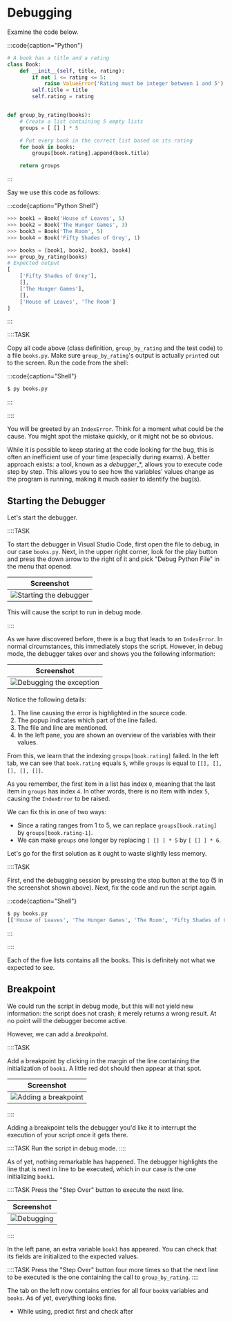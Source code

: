# Debugging

Examine the code below.

:::code{caption="Python"}

```python
# A book has a title and a rating
class Book:
    def __init__(self, title, rating):
        if not 1 <= rating <= 5:
            raise ValueError('Rating must be integer between 1 and 5')
        self.title = title
        self.rating = rating


def group_by_rating(books):
    # Create a list containing 5 empty lists
    groups = [ [] ] * 5

    # Put every book in the correct list based on its rating
    for book in books:
        groups[book.rating].append(book.title)

    return groups
```

:::

Say we use this code as follows:

:::code{caption="Python Shell"}

```python
>>> book1 = Book('House of Leaves', 5)
>>> book2 = Book('The Hunger Games', 3)
>>> book3 = Book('The Room', 5)
>>> book4 = Book('Fifty Shades of Grey', 1)

>>> books = [book1, book2, book3, book4]
>>> group_by_rating(books)
# Expected output
[
    ['Fifty Shades of Grey'],
    [],
    ['The Hunger Games'],
    [],
    ['House of Leaves', 'The Room']
]
```

:::

::::TASK

Copy all code above (class definition, `group_by_rating` and the test code) to a file `books.py`.
Make sure `group_by_rating`'s output is actually `print`ed out to the screen.
Run the code from the shell:

:::code{caption="Shell"}

```bash
$ py books.py
```

:::

::::

You will be greeted by an `IndexError`.
Think for a moment what could be the cause.
You might spot the mistake quickly, or it might not be so obvious.

While it is possible to keep staring at the code looking for the bug, this is often an inefficient use of your time (especially during exams).
A better approach exists: a tool, known as a *debugger*_*, allows you to execute code step by step.
This allows you to see how the variables' values change as the program is running, making it much easier to identify the bug(s).

## Starting the Debugger

Let's start the debugger.

::::TASK

To start the debugger in Visual Studio Code, first open the file to debug, in our case `books.py`.
Next, in the upper right corner, look for the play button and press the down arrow to the right of it and pick "Debug Python File" in the menu that opened:

| Screenshot |
| :--------: |
| ![Starting the debugger](./vscode-debug.png) |

This will cause the script to run in debug mode.

::::

As we have discovered before, there is a bug that leads to an `IndexError`.
In normal circumstances, this immediately stops the script.
However, in debug mode, the debugger takes over and shows you the following information:

| Screenshot |
| :--------: |
| ![Debugging the exception](./exception.png) |

Notice the following details:

1. The line causing the error is highlighted in the source code.
2. The popup indicates which part of the line failed.
3. The file and line are mentioned.
4. In the left pane, you are shown an overview of the variables with their values.

From this, we learn that the indexing `groups[book.rating]` failed.
In the left tab, we can see that `book.rating` equals `5`, while `groups` is equal to `[[], [], [], [], []]`.

As you remember, the first item in a list has index `0`, meaning that the last item in `groups` has index `4`.
In other words, there is no item with index `5`, causing the `IndexError` to be raised.

We can fix this in one of two ways:

* Since a rating ranges from 1 to 5, we can replace `groups[book.rating]` by `groups[book.rating-1]`.
* We can make `groups` one longer by replacing `[ [] ] * 5` by `[ [] ] * 6`.

Let's go for the first solution as it ought to waste slightly less memory.

::::TASK

First, end the debugging session by pressing the stop button at the top (5 in the screenshot shown above).
Next, fix the code and run the script again.

:::code{caption="Shell"}

```bash
$ py books.py
[['House of Leaves', 'The Hunger Games', 'The Room', 'Fifty Shades of Grey'], ['House of Leaves', 'The Hunger Games', 'The Room', 'Fifty Shades of Grey'], ['House of Leaves', 'The Hunger Games', 'The Room', 'Fifty Shades of Grey'], ['House of Leaves', 'The Hunger Games', 'The Room', 'Fifty Shades of Grey'], ['House of Leaves', 'The Hunger Games', 'The Room', 'Fifty Shades of Grey']]
```

:::

::::

Each of the five lists contains all the books.
This is definitely not what we expected to see.

## Breakpoint

We could run the script in debug mode, but this will not yield new information: the script does not crash; it merely returns a wrong result.
At no point will the debugger become active.

However, we can add a *breakpoint*.

::::TASK

Add a breakpoint by clicking in the margin of the line containing the initialization of `book1`.
A little red dot should then appear at that spot.

| Screenshot |
| :--------: |
| ![Adding a breakpoint](./breakpoint.png) |

::::

Adding a breakpoint tells the debugger you'd like it to interrupt the execution of your script once it gets there.

::::TASK
Run the script in debug mode.
::::

As of yet, nothing remarkable has happened.
The debugger highlights the line that is next in line to be executed, which in our case is the one initializing `book1`.

::::TASK
Press the "Step Over" button to execute the next line.

| Screenshot |
| :--------: |
| ![Debugging](./stepping.png) |
::::

In the left pane, an extra variable `book1` has appeared.
You can check that its fields are initialized to the expected values.

::::TASK
Press the "Step Over" button four more times so that the next line to be executed is the one containing the call to `group_by_rating`.
::::

The tab on the left now contains entries for all four `bookN` variables and `books`.
As of yet, everything looks fine.

* While using, predict first and check after